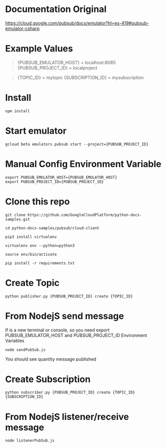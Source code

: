 # Documentation Original
https://cloud.google.com/pubsub/docs/emulator?hl=es-419#pubsub-emulator-csharp

# Example Values
> {PUBSUB_EMULATOR_HOST} = localhost:8085
{PUBSUB_PROJECT_ID} = localproject

> {TOPIC_ID} = mytopic
{SUBSCRIPTION_ID} = mysubscription

# Install
`npm install`

# Start emulator


    gcloud beta emulators pubsub start --project={PUBSUB_PROJECT_ID}

# Manual Config Environment Variable


    export PUBSUB_EMULATOR_HOST={PUBSUB_EMULATOR_HOST}
    export PUBSUB_PROJECT_ID={PUBSUB_PROJECT_ID}

# Clone this repo

    git clone https://github.com/GoogleCloudPlatform/python-docs-samples.git
    
    cd python-docs-samples/pubsub/cloud-client
    
    pip3 install virtualenv
    
    virtualenv env --python=python3
    
    source env/bin/activate
    
    pip install -r requirements.txt

# Create Topic
`python publisher.py {PUBSUB_PROJECT_ID} create {TOPIC_ID}`

# From NodejS send message
If is a new terminal or console, so you need export PUBSUB_EMULATOR_HOST and PUBSUB_PROJECT_ID Environment Variables

`node sendPubSub.js`

You should see quantity message published

# Create Subscription 
`python subscriber.py {PUBSUB_PROJECT_ID} create {TOPIC_ID} {SUBSCRIPTION_ID}`

# From NodejS listener/receive message
`node listenerPubSub.js`





